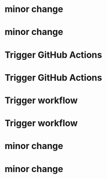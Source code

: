 # minor change
# minor change
# Trigger GitHub Actions
# Trigger GitHub Actions
# Trigger workflow
# Trigger workflow
# minor change
# minor change
